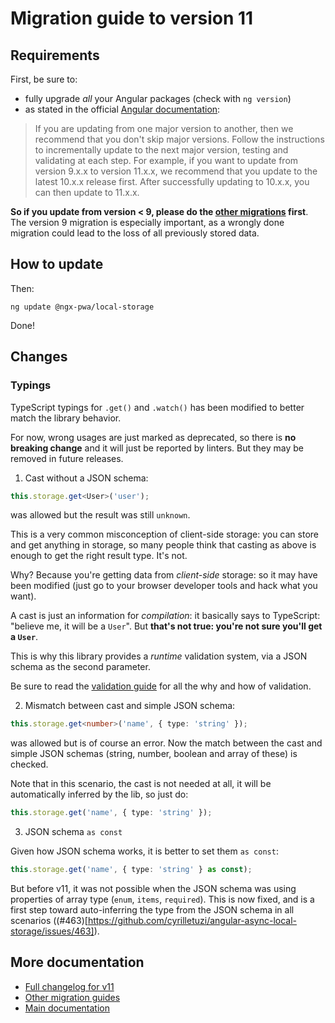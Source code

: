 # Migration guide to version 11

## Requirements

First, be sure to:
- fully upgrade *all* your Angular packages (check with `ng version`)
- as stated in the official [Angular documentation](https://angular.io/guide/releases):

> If you are updating from one major version to another, then we recommend that you don't skip major versions. Follow the instructions to incrementally update to the next major version, testing and validating at each step. For example, if you want to update from version 9.x.x to version 11.x.x, we recommend that you update to the latest 10.x.x release first. After successfully updating to 10.x.x, you can then update to 11.x.x.

**So if you update from version < 9, please do the [other migrations](../MIGRATION.md) first**.
The version 9 migration is especially important, as a wrongly done migration could lead to
the loss of all previously stored data.

## How to update

Then:

```
ng update @ngx-pwa/local-storage
```

Done!

## Changes

### Typings

TypeScript typings for `.get()` and `.watch()` has been modified to better match the library behavior.

For now, wrong usages are just marked as deprecated, so there is **no breaking change**
and it will just be reported by linters. But they may be removed in future releases.

1. Cast without a JSON schema:
```ts
this.storage.get<User>('user');
```
was allowed but the result was still `unknown`.

This is a very common misconception of client-side storage:
you can store and get anything in storage, so many people think that casting as above
is enough to get the right result type. It's not.

Why? Because you're getting data from *client-side* storage:
so it may have been modified (just go to your browser developer tools and hack what you want).

A cast is just an information for *compilation*:
it basically says to TypeScript: "believe me, it will be a `User`".
But **that's not true: you're not sure you'll get a `User`**.

This is why this library provides a *runtime* validation system,
via a JSON schema as the second parameter.

Be sure to read the [validation guide](https://github.com/cyrilletuzi/angular-async-local-storage/blob/master/docs/WATCHING.md) for all the why and how of validation.

2. Mismatch between cast and simple JSON schema:
```ts
this.storage.get<number>('name', { type: 'string' });
```
was allowed but is of course an error. Now the match between the cast and simple JSON schemas (string, number, boolean and array of these) is checked.

Note that in this scenario, the cast is not needed at all, it will be automatically inferred by the lib, so just do:
```ts
this.storage.get('name', { type: 'string' });
```

3. JSON schema `as const`

Given how JSON schema works, it is better to set them `as const`:

```ts
this.storage.get('name', { type: 'string' } as const);
```

But before v11, it was not possible when the JSON schema was using properties of array type
(`enum`, `items`, `required`). This is now fixed, and is a first step toward
auto-inferring the type from the JSON schema in all scenarios
((#463)[https://github.com/cyrilletuzi/angular-async-local-storage/issues/463]).

## More documentation

- [Full changelog for v11](../CHANGELOG.md)
- [Other migration guides](../MIGRATION.md)
- [Main documentation](../README.md)
